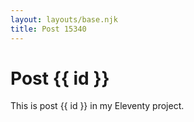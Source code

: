 ```yaml
---
layout: layouts/base.njk
title: Post 15340
---
```


# Post {{ id }}

This is post {{ id }} in my Eleventy project.
